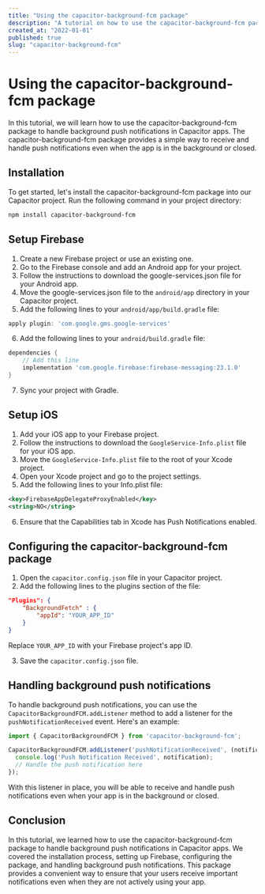 ```yaml
---
title: "Using the capacitor-background-fcm package"
description: "A tutorial on how to use the capacitor-background-fcm package to handle background push notifications in Capacitor apps."
created_at: "2022-01-01"
published: true
slug: "capacitor-background-fcm"
---
```


# Using the capacitor-background-fcm package

In this tutorial, we will learn how to use the capacitor-background-fcm package to handle background push notifications in Capacitor apps. The capacitor-background-fcm package provides a simple way to receive and handle push notifications even when the app is in the background or closed.

## Installation

To get started, let's install the capacitor-background-fcm package into our Capacitor project. Run the following command in your project directory:

```bash
npm install capacitor-background-fcm
```

## Setup Firebase

1. Create a new Firebase project or use an existing one.
2. Go to the Firebase console and add an Android app for your project.
3. Follow the instructions to download the google-services.json file for your Android app.
4. Move the google-services.json file to the `android/app` directory in your Capacitor project.
5. Add the following lines to your `android/app/build.gradle` file:

```groovy
apply plugin: 'com.google.gms.google-services'
```

6. Add the following lines to your `android/build.gradle` file:

```groovy
dependencies {
    // Add this line
    implementation 'com.google.firebase:firebase-messaging:23.1.0'
}
```

7. Sync your project with Gradle.

## Setup iOS

1. Add your iOS app to your Firebase project.
2. Follow the instructions to download the `GoogleService-Info.plist` file for your iOS app.
3. Move the `GoogleService-Info.plist` file to the root of your Xcode project.
4. Open your Xcode project and go to the project settings.
5. Add the following lines to your Info.plist file:

```xml
<key>FirebaseAppDelegateProxyEnabled</key>
<string>NO</string>
```

6. Ensure that the Capabilities tab in Xcode has Push Notifications enabled.

## Configuring the capacitor-background-fcm package

1. Open the `capacitor.config.json` file in your Capacitor project.
2. Add the following lines to the plugins section of the file:

```json
"Plugins": {
    "BackgroundFetch" : {
        "appId": "YOUR_APP_ID"
    }
}
```

Replace `YOUR_APP_ID` with your Firebase project's app ID.

3. Save the `capacitor.config.json` file.

## Handling background push notifications

To handle background push notifications, you can use the `CapacitorBackgroundFCM.addListener` method to add a listener for the `pushNotificationReceived` event. Here's an example:

```javascript
import { CapacitorBackgroundFCM } from 'capacitor-background-fcm';

CapacitorBackgroundFCM.addListener('pushNotificationReceived', (notification) => {
  console.log('Push Notification Received', notification);
  // Handle the push notification here
});
```

With this listener in place, you will be able to receive and handle push notifications even when your app is in the background or closed.

## Conclusion

In this tutorial, we learned how to use the capacitor-background-fcm package to handle background push notifications in Capacitor apps. We covered the installation process, setting up Firebase, configuring the package, and handling background push notifications. This package provides a convenient way to ensure that your users receive important notifications even when they are not actively using your app.